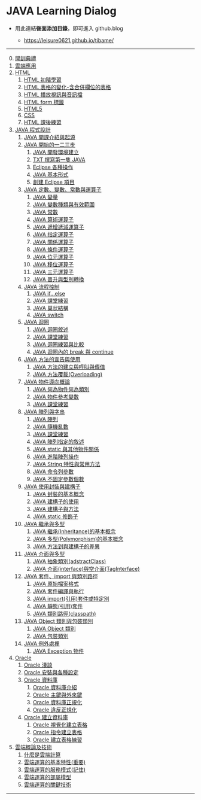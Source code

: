 <h1>JAVA Learning Dialog</h1>

- 用此連結**後面添加目錄**，即可進入 github.blog

  - https://leisure0621.github.io/tibame/

---

0. [開訓典禮](https://leisure0621.github.io/tibame/0.開訓典禮/1-0.開訓典禮與日常事項.html)
1. [雲端應用](https://leisure0621.github.io/tibame/1.雲端應用/1-1.雲端應用與介紹.html)
2. [HTML](https://leisure0621.github.io/tibame/2.Html/1.初階學習.html)
   1. [HTML 初階學習](https://leisure0621.github.io/tibame/2.Html/1.初階學習.html)
   2. [HTML 表格的變化-含合併欄位的表格](https://leisure0621.github.io/tibame/2.Html/2.表格的變化-含合併欄位的表格.html)
   3. [HTML 播放視訊與音訊檔](https://leisure0621.github.io/tibame/2.Html/3.播放視訊與音訊檔.html)
   4. [HTML form 標籤](https://leisure0621.github.io/tibame/2.Html/4.form標籤.html)
   5. [HTML5](https://leisure0621.github.io/tibame/2.Html/5.HTML5.html)
   6. [CSS](https://leisure0621.github.io/tibame/2.Html/6.CSS.html)
   7. [HTML 課後練習](https://leisure0621.github.io/tibame/2.Html/7.HTML課後練習.html)
3. [JAVA 程式設計](https://leisure0621.github.io/tibame/3.JAVA程式設計/1.JAVA導論/1-1.JAVA開課介紹與起源.html)
   1. [JAVA 開課介紹與起源](https://leisure0621.github.io/tibame/3.JAVA程式設計/1.JAVA導論/1-1.JAVA開課介紹與起源.html)
   2. [JAVA 開始的一二三步](https://leisure0621.github.io/tibame/3.JAVA程式設計/2.JAVA開發環境建立/2-1.JAVA開發環境建立.html)
      1. [JAVA 開發環境建立](https://leisure0621.github.io/tibame/3.JAVA程式設計/2.JAVA開發環境建立/2-1.JAVA開發環境建立.html)
      2. [TXT 撰寫第一隻 JAVA](https://leisure0621.github.io/tibame/3.JAVA程式設計/2.JAVA開發環境建立/2-2.TXT撰寫第一隻JAVA.html)
      3. [Eclipse 各種操作](https://leisure0621.github.io/tibame/3.JAVA程式設計/2.JAVA開發環境建立/2-3.Eclipse各種操作.html)
      4. [JAVA 基本形式](https://leisure0621.github.io/tibame/3.JAVA程式設計/2.JAVA開發環境建立/2-4.JAVA基本形式.html)
      5. [創建 Eclipse 項目](https://leisure0621.github.io/tibame/3.JAVA程式設計/2.JAVA開發環境建立/2-5.創建Eclipse項目.html)
   3. [JAVA 定數、變數、常數與運算子](https://leisure0621.github.io/tibame/3.JAVA程式設計/3.定數、變數、常數與運算子/3-1.JAVA變量.html)
      1. [JAVA 變量](https://leisure0621.github.io/tibame/3.JAVA程式設計/3.定數、變數、常數與運算子/3-1.JAVA變量.html)
      2. [JAVA 變數種類與有效範圍](https://leisure0621.github.io/tibame/3.JAVA程式設計/3.定數、變數、常數與運算子/3-2.變數種類與有效範圍.html)
      3. [JAVA 常數](https://leisure0621.github.io/tibame/3.JAVA程式設計/3.定數、變數、常數與運算子/3-3.JAVA常數.html)
      4. [JAVA 算術運算子](https://leisure0621.github.io/tibame/3.JAVA程式設計/3.定數、變數、常數與運算子/3-4.算術運算子.html)
      5. [JAVA 遞增遞減運算子](https://leisure0621.github.io/tibame/3.JAVA程式設計/3.定數、變數、常數與運算子/3-5.遞增遞減運算子.html)
      6. [JAVA 指定運算子](https://leisure0621.github.io/tibame/3.JAVA程式設計/3.定數、變數、常數與運算子/3-6.指定運算子.html)
      7. [JAVA 關係運算子](https://leisure0621.github.io/tibame/3.JAVA程式設計/3.定數、變數、常數與運算子/3-7.關係運算子.html)
      8. [JAVA 條件運算子](https://leisure0621.github.io/tibame/3.JAVA程式設計/3.定數、變數、常數與運算子/3-8.條件運算子.html)
      9. [JAVA 位元運算子](https://leisure0621.github.io/tibame/3.JAVA程式設計/3.定數、變數、常數與運算子/3-9.位元運算子.html)
      10. [JAVA 移位運算子](https://leisure0621.github.io/tibame/3.JAVA程式設計/3.定數、變數、常數與運算子/3-10.移位運算子.html)
      11. [JAVA 三元運算子](https://leisure0621.github.io/tibame/3.JAVA程式設計/3.定數、變數、常數與運算子/3-11.三元運算子.html)
      12. [JAVA 晉升與型別轉換](https://leisure0621.github.io/tibame/3.JAVA程式設計/3.定數、變數、常數與運算子/3-12.晉升與型別轉換.html)
   4. [JAVA 流程控制](https://leisure0621.github.io/tibame/3.JAVA程式設計/4.流程控制/4-1.if...else.html)
      1. [JAVA if...else](https://leisure0621.github.io/tibame/3.JAVA程式設計/4.流程控制/4-1.if...else.html)
      2. [JAVA 課堂練習](https://leisure0621.github.io/tibame/3.JAVA程式設計/4.流程控制/4-2.課堂練習.html)
      3. [JAVA 巢狀結構](https://leisure0621.github.io/tibame/3.JAVA程式設計/4.流程控制/4-3.巢狀結構.html)
      4. [JAVA switch](https://leisure0621.github.io/tibame/3.JAVA程式設計/4.流程控制/4-4.switch.html)
   5. [JAVA 迴圈](https://leisure0621.github.io/tibame/3.JAVA程式設計/5.迴圈/5-1.迴圈敘述.html)
      1. [JAVA 迴圈敘述](https://leisure0621.github.io/tibame/3.JAVA程式設計/5.迴圈/5-1.迴圈敘述.html)
      2. [JAVA 課堂練習](https://leisure0621.github.io/tibame/3.JAVA程式設計/5.迴圈/5-2.課堂作業.html)
      3. [JAVA 迴圈練習與比較](https://leisure0621.github.io/tibame/3.JAVA程式設計/5.迴圈/5-3.迴圈練習與比較.html)
      4. [JAVA 迴圈內的 break 與 continue](https://leisure0621.github.io/tibame/3.JAVA程式設計/5.迴圈/5-4.迴圈內的break與continue.html)
   6. [JAVA 方法的宣告與使用](https://leisure0621.github.io/tibame/3.JAVA程式設計/6.方法的宣告與使用/6-1.方法的建立與呼叫與傳值.html)
      1. [JAVA 方法的建立與呼叫與傳值](https://leisure0621.github.io/tibame/3.JAVA程式設計/6.方法的宣告與使用/6-1.方法的建立與呼叫與傳值.html)
      2. [JAVA 方法覆載(Overloading)](<./3.JAVA程式設計/6.方法的宣告與使用/6-2.方法覆載(Overloading).html>)
   7. [JAVA 物件導向概論](https://leisure0621.github.io/tibame/3.JAVA程式設計/7.物件導向概論/7-1.何為物件何為類別.html)
      1. [JAVA 何為物件何為類別](https://leisure0621.github.io/tibame/3.JAVA程式設計/7.物件導向概論/7-1.何為物件何為類別.html)
      2. [JAVA 物件參考變數](https://leisure0621.github.io/tibame/3.JAVA程式設計/7.物件導向概論/7-2.物件參考變數.html)
      3. [JAVA 課堂練習](https://leisure0621.github.io/tibame/3.JAVA程式設計/7.物件導向概論/7-3.課堂練習.html)
   8. [JAVA 陣列與字串](https://leisure0621.github.io/tibame/3.JAVA程式設計/8.陣列與字串/8-1.陣列.html)
      1. [JAVA 陣列](https://leisure0621.github.io/tibame/3.JAVA程式設計/8.陣列與字串/8-1.陣列.html)
      2. [JAVA 隨機亂數](https://leisure0621.github.io/tibame/3.JAVA程式設計/8.陣列與字串/8-2.隨機亂數.html)
      3. [JAVA 課堂練習](https://leisure0621.github.io/tibame/3.JAVA程式設計/8.陣列與字串/8-3.課堂練習.html)
      4. [JAVA 陣列指定的敘述](https://leisure0621.github.io/tibame/3.JAVA程式設計/8.陣列與字串/8-4.陣列指定的敘述.html)
      5. [JAVA static 與其他物件關係](https://leisure0621.github.io/tibame/3.JAVA程式設計/8.陣列與字串/8-5.static與其他物件關係.html)
      6. [JAVA 進階陣列操作](https://leisure0621.github.io/tibame/3.JAVA程式設計/8.陣列與字串/8-6.進階陣列操作.html)
      7. [JAVA String 特性與常用方法](https://leisure0621.github.io/tibame/3.JAVA程式設計/8.陣列與字串/8-7.String特性與常用方法.html)
      8. [JAVA 命令列參數](https://leisure0621.github.io/tibame/3.JAVA程式設計/8.陣列與字串/8-8.命令列參數.html)
      9. [JAVA 不固定參數個數](https://leisure0621.github.io/tibame/3.JAVA程式設計/8.陣列與字串/8-9.不固定參數個數.html)
   9. [JAVA 使用封裝與建構子](https://leisure0621.github.io/tibame/3.JAVA程式設計/9.使用封裝與建構子/9-1.封裝的基本概念.html)
      1. [JAVA 封裝的基本概念](https://leisure0621.github.io/tibame/3.JAVA程式設計/9.使用封裝與建構子/9-1.封裝的基本概念.html)
      2. [JAVA 建構子的使用](https://leisure0621.github.io/tibame/3.JAVA程式設計/9.使用封裝與建構子/9-2.建構子的使用.html)
      3. [JAVA 建構子與方法](https://leisure0621.github.io/tibame/3.JAVA程式設計/9.使用封裝與建構子/9-3.建構子與方法.html)
      4. [JAVA static 修飾子](https://leisure0621.github.io/tibame/3.JAVA程式設計/9.使用封裝與建構子/9-4.static修飾子.html)
   10. [JAVA 繼承與多型](<https://leisure0621.github.io/tibame/3.JAVA程式設計/10.繼承與多型/10-1.繼承(Inheritance)基本概念.html>)
       1. [JAVA 繼承(Inheritance)的基本概念](<https://leisure0621.github.io/tibame/3.JAVA程式設計/10.繼承與多型/10-1.繼承(Inheritance)基本概念.html>)
       2. [JAVA 多型(Polymorphism)的基本概念](https://leisure0621.github.io/tibame/3.JAVA程式設計/10.繼承與多型/10-2.多型.html)
       3. [JAVA 方法到與建構子的差異](https://leisure0621.github.io/tibame/3.JAVA程式設計/10.繼承與多型/10-3.方法到與建構子的差異.html)
   11. [JAVA 介面與多型](<https://leisure0621.github.io/tibame/3.JAVA程式設計/11.介面與多型/11-1.抽象類別(adstractClass).html>)
       1. [JAVA 抽象類別(adstractClass)](<https://leisure0621.github.io/tibame/3.JAVA程式設計/11.介面與多型/11-1.抽象類別(adstractClass).html>)
       2. [JAVA 介面(interface)與空介面(TagInterface)](<https://leisure0621.github.io/tibame/3.JAVA程式設計/11.介面與多型/11-2.介面(interface)與空介面(TagInterface).html>)
   12. [JAVA 套件、import 與類別路徑](https://leisure0621.github.io/tibame/3.JAVA程式設計/12.套件、import與類別路徑/12-1.Java原始檔案格式.html)
       1. [JAVA 原始檔案格式](https://leisure0621.github.io/tibame/3.JAVA程式設計/12.套件、import與類別路徑/12-1.Java原始檔案格式.html)
       2. [JAVA 套件編譯與執行](https://leisure0621.github.io/tibame/3.JAVA程式設計/12.套件、import與類別路徑/12-2.套件編譯與執行.html)
       3. [JAVA import(引用)套件或特定別](<https://leisure0621.github.io/tibame/3.JAVA程式設計/12.套件、import與類別路徑/12-3.import(引用)套件或特定別.html>)
       4. [JAVA 靜態(引用)套件](<https://leisure0621.github.io/tibame/3.JAVA程式設計/12.套件、import與類別路徑/12-4.靜態(引用)套件.html>)
       5. [JAVA 類別路徑(classpath)](<https://leisure0621.github.io/tibame/3.JAVA程式設計/12.套件、import與類別路徑/12-5.類別路徑(classpath).html>)
   13. [JAVA Object 類別與包裝類別](https://leisure0621.github.io/tibame/3.JAVA程式設計/13.Object類別與包裝類別/13-1.Object類別.html)
       1. [JAVA Object 類別](https://leisure0621.github.io/tibame/3.JAVA程式設計/13.Object類別與包裝類別/13-1.Object類別.html)
       2. [JAVA 包裝類別](https://leisure0621.github.io/tibame/3.JAVA程式設計/13.Object類別與包裝類別/13-2.包裝類別.html)
   14. [JAVA 例外處裡](https://leisure0621.github.io/tibame/3.JAVA程式設計/14.例外處裡/14-1.Exception物件.html)
       1. [JAVA Exception 物件](https://leisure0621.github.io/tibame/3.JAVA程式設計/14.例外處裡/14-1.Exception物件.html)
4. [Oracle](https://leisure0621.github.io/tibame/4.Oracle/0.Oracle淺談/0-1.淺入Oracle.html)
   1. [Oracle 淺談](https://leisure0621.github.io/tibame/4.Oracle/0.Oracle淺談/0-1.淺入Oracle.html)
   2. [Oracle 安裝與各種設定](https://leisure0621.github.io/tibame/4.Oracle/1.Oracle安裝/1-1.Oracle安裝與各種設定.html)
   3. [Oracle 資料庫](https://leisure0621.github.io/tibame/4.Oracle/2.資料庫介紹/2.資料庫介紹.html)
      1. [Oracle 資料庫介紹](https://leisure0621.github.io/tibame/4.Oracle/2.資料庫介紹/2.資料庫介紹.html)
      2. [Oracle 主鍵與外來鍵](https://leisure0621.github.io/tibame/4.Oracle/2.資料庫介紹/2-7.主鍵與外來鍵.html)
      3. [Oracle 資料庫正規化](https://leisure0621.github.io/tibame/4.Oracle/2.資料庫介紹/2-10.資料庫正規化.html)
      4. [Oracle 違反正規化](https://leisure0621.github.io/tibame/4.Oracle/2.資料庫介紹/2-13.違反正規化.html)
   4. [Oracle 建立資料庫](https://leisure0621.github.io/tibame/4.Oracle/3.建立資料庫/3-0.視覺化建立表格.html)
      1. [Oracle 視覺化建立表格](https://leisure0621.github.io/tibame/4.Oracle/3.建立資料庫/3-0.視覺化建立表格.html)
      2. [Oracle 指令建立表格](https://leisure0621.github.io/tibame/4.Oracle/3.建立資料庫/3-1.建立表格.html)
      3. [Oracle 建立表格練習](https://leisure0621.github.io/tibame/4.Oracle/3.建立資料庫/3-2.建立表格練習.html)
5. [雲端概論及技術](https://leisure0621.github.io/tibame/5.雲端概論及技術/1.雲端運算概論/1-1.什麼是雲端計算.html)
   1. [什麼是雲端計算](https://leisure0621.github.io/tibame/5.雲端概論及技術/1.雲端運算概論/1-1.什麼是雲端計算.html)
   2. [雲端運算的基本特性(重要)](<./5.雲端概論及技術/1.雲端運算概論/1-2.雲端運算的基本特性(重要).html>)
   3. [雲端運算的服務模式(記住)](<./5.雲端概論及技術/1.雲端運算概論/1-3.雲端運算的服務模式(記住).html>)
   4. [雲端運算的部屬模型](https://leisure0621.github.io/tibame/5.雲端概論及技術/1.雲端運算概論/1-4.雲端運算的部屬模型.html)
   5. [雲端運算的關鍵技術](https://leisure0621.github.io/tibame/5.雲端概論及技術/1.雲端運算概論/1-5.雲端運算的關鍵技術.html)

---
